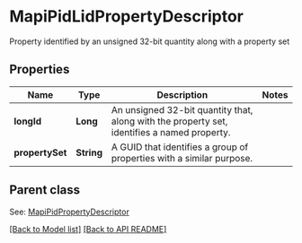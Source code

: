 
# MapiPidLidPropertyDescriptor

Property identified by an unsigned 32-bit quantity along with a property set             

## Properties
Name | Type | Description | Notes
------------ | ------------- | ------------- | -------------
**longId** | **Long** | An unsigned 32-bit quantity that, along with the property set, identifies a named property.              | 
**propertySet** | **String** | A GUID that identifies a group of properties with a similar purpose.              | 

## Parent class

See: [MapiPidPropertyDescriptor](MapiPidPropertyDescriptor.md)



[[Back to Model list]](Models.md) [[Back to API README]](README.md)

